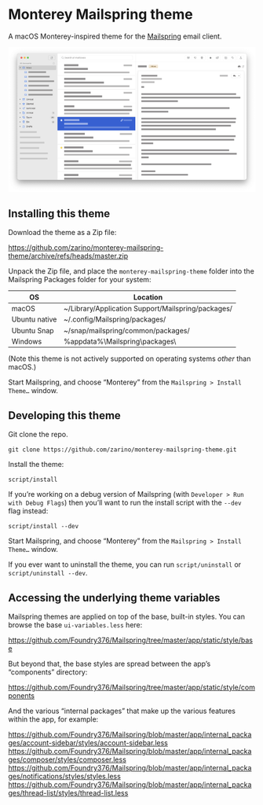 # Monterey Mailspring theme

A macOS Monterey-inspired theme for the [Mailspring](http://www.getmailspring.com/) email client.

![Screenshot](screenshot.png)

## Installing this theme

Download the theme as a Zip file:

<https://github.com/zarino/monterey-mailspring-theme/archive/refs/heads/master.zip>

Unpack the Zip file, and place the `monterey-mailspring-theme` folder into the Mailspring Packages folder for your system:

| OS           | Location                                           |
|--------------|----------------------------------------------------|
| macOS        | ~/Library/Application Support/Mailspring/packages/ |
| Ubuntu native| ~/.config/Mailspring/packages/                     |
| Ubuntu Snap  | ~/snap/mailspring/common/packages/                 |
| Windows      | %appdata%\Mailspring\packages\                     |

(Note this theme is not actively supported on operating systems _other_ than macOS.)

Start Mailspring, and choose “Monterey” from the `Mailspring > Install Theme…` window.

## Developing this theme

Git clone the repo.

    git clone https://github.com/zarino/monterey-mailspring-theme.git

Install the theme:

    script/install

If you’re working on a debug version of Mailspring (with `Developer > Run with Debug Flags`) then you’ll want to run the install script with the `--dev` flag instead:

    script/install --dev

Start Mailspring, and choose “Monterey” from the `Mailspring > Install Theme…` window.

If you ever want to uninstall the theme, you can run `script/uninstall` or `script/uninstall --dev`.

## Accessing the underlying theme variables

Mailspring themes are applied on top of the base, built-in styles. You can browse the base `ui-variables.less` here:

<https://github.com/Foundry376/Mailspring/tree/master/app/static/style/base>

But beyond that, the base styles are spread between the app’s “components” directory:

<https://github.com/Foundry376/Mailspring/tree/master/app/static/style/components>

And the various “internal packages” that make up the various features within the app, for example:

<https://github.com/Foundry376/Mailspring/blob/master/app/internal_packages/account-sidebar/styles/account-sidebar.less>
<https://github.com/Foundry376/Mailspring/blob/master/app/internal_packages/composer/styles/composer.less>
<https://github.com/Foundry376/Mailspring/blob/master/app/internal_packages/notifications/styles/styles.less>
<https://github.com/Foundry376/Mailspring/blob/master/app/internal_packages/thread-list/styles/thread-list.less>
